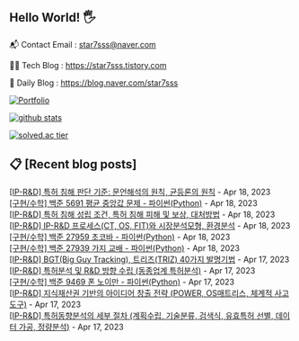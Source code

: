 ## Hello World! 🖐

📬 Contact Email : star7sss@naver.com

👨‍💻 Tech Blog : https://star7sss.tistory.com

🤪 Daily Blog : https://blog.naver.com/star7sss

[![Portfolio](https://img.shields.io/badge/Portfolio-%23000000.svg?style=for-the-badge&logo=firefox&logoColor=#FF7139)](https://fern-way-13f.notion.site/Jang-Thang-3b7b327981a2456c8ee5952eadb848b9)

[![github stats](https://github-readme-stats.vercel.app/api?username=jangThang&show_icons=true&hide_border=False)](https://star7sss.tistory.com)

[![solved.ac tier](http://mazassumnida.wtf/api/v2/generate_badge?boj=star7sss)](https://solved.ac/star7sss)

## 📋 [Recent blog posts]
[[IP-R&D] 특허 침해 판단 기준: 문언해석의 원칙, 균등론의 원칙](https://star7sss.tistory.com/812) - Apr 18, 2023<br>
[[구현/수학] 백준 5691 평균 중앙값 문제 - 파이썬(Python)](https://star7sss.tistory.com/758) - Apr 18, 2023<br>
[[IP-R&D] 특허 침해 성립 조건, 특허 침해 피해 및 보상, 대처방법](https://star7sss.tistory.com/811) - Apr 18, 2023<br>
[[IP-R&D] IP-R&D 프로세스(CT, OS, FIT)와 시장분석모형, 환경분석](https://star7sss.tistory.com/810) - Apr 18, 2023<br>
[[구현/수학] 백준 27959 초코바 - 파이썬(Python)](https://star7sss.tistory.com/807) - Apr 18, 2023<br>
[[구현/수학] 백준 27939 가지 교배 - 파이썬(Python)](https://star7sss.tistory.com/806) - Apr 18, 2023<br>
[[IP-R&D] BGT(Big Guy Tracking), 트리즈(TRIZ) 40가지 발명기법](https://star7sss.tistory.com/805) - Apr 17, 2023<br>
[[IP-R&D] 특허분석 및 R&D 방향 수립 (동종업계 특허분석)](https://star7sss.tistory.com/804) - Apr 17, 2023<br>
[[구현/수학] 백준 9469 폰 노이만 - 파이썬(Python)](https://star7sss.tistory.com/757) - Apr 17, 2023<br>
[[IP-R&D] 지식재산권 기반의 아이디어 창출 전략 (POWER, OS매트리스, 체계적 사고도구)](https://star7sss.tistory.com/803) - Apr 17, 2023<br>
[[IP-R&D] 특허동향분석의 세부 절차 (계획수립, 기술분류, 검색식, 유효특허 선별, 데이터 가공, 정량분석)](https://star7sss.tistory.com/802) - Apr 17, 2023<br>
